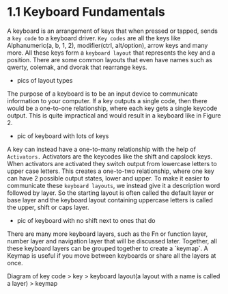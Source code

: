 # 1.1 Keyboard Fundamentals

A keyboard is an arrangement of keys that when pressed or tapped, sends a `key code` to a keyboard driver. `Key codes` are all the keys like Alphanumeric(a, b, 1, 2), modifier(ctrl, alt/option), arrow keys and many more. All these keys form a `keyboard layout` that represents the key and a position. There are some common layouts that even have names such as qwerty, colemak, and dvorak that rearrange keys.

* pics of layout types

The purpose of a keyboard is to be an input device to communicate information to your computer. If a key outputs a single code, then there would be a one-to-one relationship, where each key gets a single keycode output. This is quite impractical and would result in a keyboard like in Figure 2.

* pic of keyboard with lots of keys

A key can instead have a one-to-many relationship with the help of `Activators.` Activators are the keycodes like the shift and capslock keys.  When activators are activated they switch output from lowercase letters to upper case letters. This creates a one-to-two relationship, where one key can have 2 possible output states, lower and upper. To make it easier to communicate these `keyboard layouts`, we instead give it a description word followed by layer. So the starting layout is often called the default layer or base layer and the keyboard layout containing uppercase letters is called the upper, shift or caps layer.

* pic of keyboard with no shift next to ones that do

There are many more keyboard layers, such as the Fn or function layer, number layer and navigation layer that will be discussed later. Together, all these keyboard layers can be grouped together to create a \`keymap\`. A Keymap is useful if you move between keyboards or share all the layers at once.

Diagram of key code > key > keyboard layout(a layout with a name is called a layer) > keymap
